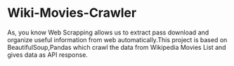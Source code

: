 # Wiki-Movies-Crawler
As, you know Web Scrapping allows us to extract pass download and organize useful information from web automatically.This project is based on BeautifulSoup,Pandas which crawl the data from Wikipedia Movies List and gives data as API response.
